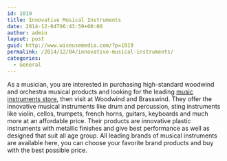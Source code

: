 ```yaml
---
id: 1019
title: Innovative Musical Instruments
date: 2014-12-04T06:43:59+00:00
author: admin
layout: post
guid: http://www.wiseusemedia.com/?p=1019
permalink: /2014/12/04/innovative-musical-instruments/
categories:
  - General
---
```

As a musician, you are interested in purchasing high-standard woodwind and orchestra musical products and looking for the leading [music instruments store](http://www.wwbw.com/), then visit at Woodwind and Brasswind. They offer the innovative musical instruments like drum and percussion, sting instruments like violin, cellos, trumpets, french horns, guitars, keyboards and much more at an affordable price. Their products are innovative plastic instruments with metallic finishes and give best performance as well as designed that suit all age group. All leading brands of musical instruments are available here, you can choose your favorite brand products and buy with the best possible price.